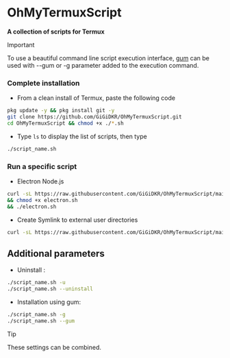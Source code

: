 # OhMyTermuxScript
**A collection of scripts for Termux**

> [!IMPORTANT]
> To use a beautiful command line script execution interface, [gum](https://github.com/charmbracelet/gum) can be used with --gum or -g parameter added to the execution command. 

### Complete installation 

- From a clean install of Termux, paste the following code 
```bash
pkg update -y && pkg install git -y
git clone https://github.com/GiGiDKR/OhMyTermuxScript.git
cd OhMyTermuxScript && chmod +x ./*.sh
```
- Type `ls` to display the list of scripts, then type
```bash
./script_name.sh 
```


### Run a specific script 

- Electron Node.js
```bash
curl -sL https://raw.githubusercontent.com/GiGiDKR/OhMyTermuxScript/main/electron.sh -o electron.sh 
&& chmod +x electron.sh 
&& ./electron.sh
```

- Create Symlink to external user directories
```bash
curl -sL https://raw.githubusercontent.com/GiGiDKR/OhMyTermuxScript/main/usersymlink.sh -o usersymlink.sh && chmod +x usersymlink.sh && ./usersymlink.sh
```

## Additional parameters
- Uninstall :
```bash
./script_name.sh -u
./script_name.sh --uninstall
```
- Installation using gum: 
```bash
./script_name.sh -g
./script_name.sh --gum
```
> [!TIP]
> These settings can be combined. 
